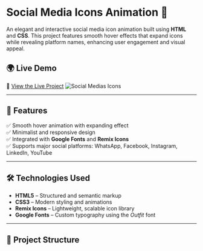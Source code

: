 # Social Media Icons Animation 🚀  

An elegant and interactive social media icon animation built using **HTML** and **CSS**. This project features smooth hover effects that expand icons while revealing platform names, enhancing user engagement and visual appeal.

## 🌍 **Live Demo**  
🔗 [View the Live Project](https://developer-biswajit05.github.io/social-media-icons-animation/)
![Social Medias Icons](https://github.com/user-attachments/assets/d2c66766-1c37-4539-b6e9-85c7d164b2f9)

---

## 📌 **Features**  
✅ Smooth hover animation with expanding effect  
✅ Minimalist and responsive design  
✅ Integrated with **Google Fonts** and **Remix Icons**  
✅ Supports major social platforms: WhatsApp, Facebook, Instagram, LinkedIn, YouTube  

---

## 🛠 **Technologies Used**  
- **HTML5** – Structured and semantic markup  
- **CSS3** – Modern styling and animations  
- **Remix Icons** – Lightweight, scalable icon library  
- **Google Fonts** – Custom typography using the *Outfit* font  

---

## 📂 **Project Structure**  
